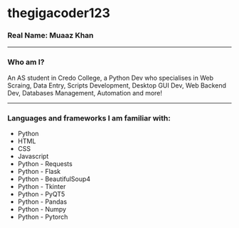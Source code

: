<h1>thegigacoder123</h1>
<h3>Real Name: Muaaz Khan</h3>
<hr>
<h3>Who am I?</h3>
<p>An AS student in Credo College, a Python Dev who specialises in Web Scraing, Data Entry, Scripts Development, Desktop GUI Dev, Web Backend Dev, Databases Management, Automation and more!</p>
<hr>
<h3>Languages and frameworks I am familiar with:</h3>
<ul>
  <li>Python</li>
  <li>HTML</li>
  <li>CSS</li>
  <li>Javascript</li>
  <li>Python - Requests</li>
  <li>Python - Flask</li>
  <li>Python - BeautifulSoup4</li>
  <li>Python - Tkinter</li>
  <li>Python - PyQT5</li>
  <li>Python - Pandas</li>
  <li>Python - Numpy</li>
  <li>Python - Pytorch</li>
</ul>
